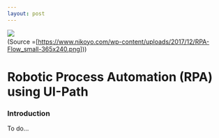 ```yaml
---
layout: post
---
```


![](https://www.nikoyo.com/wp-content/uploads/2017/12/RPA-Flow_small-365x240.png)
<span class="figcaption_hack">
<br />
(Source =[https://www.nikoyo.com/wp-content/uploads/2017/12/RPA-Flow_small-365x240.png]))</span>

# Robotic Process Automation (RPA) using UI-Path

### Introduction

To do...
